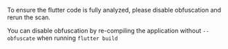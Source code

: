 To ensure the flutter code is fully analyzed, please disable obfuscation and rerun the scan.

You can disable obfuscation by re-compiling the application without `--obfuscate` when running `flutter build`